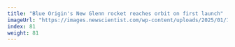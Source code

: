 ```yaml
---
title: "Blue Origin's New Glenn rocket reaches orbit on first launch"
imageUrl: "https://images.newscientist.com/wp-content/uploads/2025/01/16101349/SEI_236157315.jpg?width=788"
index: 81
weight: 81
---
```

